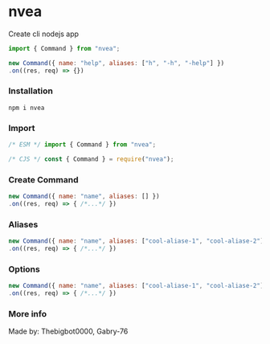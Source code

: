 # nvea

Create cli nodejs app

```js
import { Command } from "nvea";

new Command({ name: "help", aliases: ["h", "-h", "-help"] })
.on((res, req) => {})
```

### Installation

```shell
npm i nvea
```

### Import

```js
/* ESM */ import { Command } from "nvea";

/* CJS */ const { Command } = require("nvea");
```

### Create Command

```js
new Command({ name: "name", aliases: [] })
.on((res, req) => { /*...*/ })
```

### Aliases

```js
new Command({ name: "name", aliases: ["cool-aliase-1", "cool-aliase-2"] })
.on((res, req) => { /*...*/ })
```


### Options

```js
new Command({ name: "name", aliases: ["cool-aliase-1", "cool-aliase-2"] })
.on((res, req) => { /*...*/ })
```

### More info

Made by: Thebigbot0000, Gabry-76
